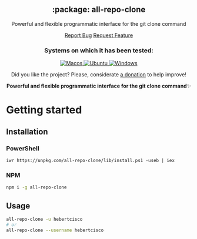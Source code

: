 <p align="center">
 <h2 align="center">:package: all-repo-clone</h2>
 <p align="center">Powerful and flexible programmatic interface for the git clone command</p>
  <p align="center">
  <a href="https://github.com/hebertcisco/all-repo-clone/issues/new/choose">Report Bug</a>
  <a href="https://github.com/hebertcisco/all-repo-clone/issues/new/choose">Request Feature</a>
  </p>
 <h3 align="center">Systems on which it has been tested:</h3>
 <p align="center">
   <a href="https://www.apple.com/br/macos/">
      <img alt="Macos" src="https://img.shields.io/badge/mac%20os-000000?style=for-the-badge&logo=apple&logoColor=white&style=flat" />
    </a>
    <a href="https://ubuntu.com/download">
      <img alt="Ubuntu" src="https://img.shields.io/badge/Ubuntu-E95420?style=for-the-badge&logo=ubuntu&logoColor=white&style=flat" />
    </a>
    <a href="https://www.microsoft.com/pt-br/windows/">
      <img alt="Windows" src="https://img.shields.io/badge/Windows-0078D6?style=for-the-badge&logo=windows&logoColor=white&style=flat" />
    </a>
  </p>
<p align="center">Did you like the project? Please, considerate <a href="https://www.buymeacoffee.com/hebertcisco">a donation</a> to help improve!</p>

<p align="center"><strong>Powerful and flexible programmatic interface for the git clone command</strong>✨</p>


# Getting started

## Installation

### PowerShell

```pwsh
iwr https://unpkg.com/all-repo-clone/lib/install.ps1 -useb | iex
```

### NPM

```bash
npm i -g all-repo-clone
```

## Usage
```bash
all-repo-clone -u hebertcisco
# or
all-repo-clone --username hebertcisco
```
